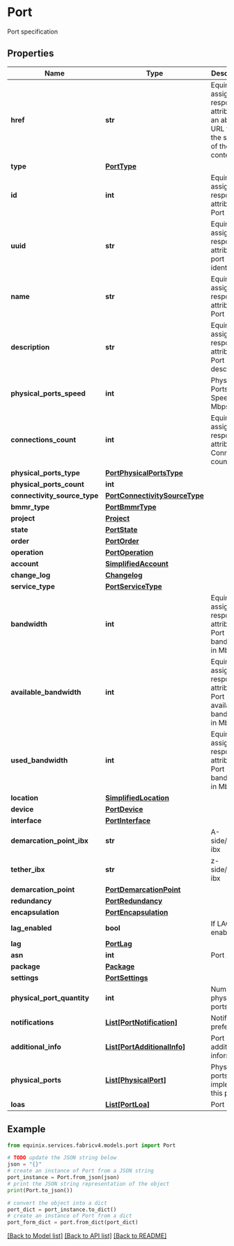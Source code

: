 # Port

Port specification

## Properties

Name | Type | Description | Notes
------------ | ------------- | ------------- | -------------
**href** | **str** | Equinix assigned response attribute for an absolute URL that is the subject of the link&#39;s context. | [optional] [readonly] 
**type** | [**PortType**](PortType.md) |  | [optional] 
**id** | **int** | Equinix assigned response attribute for Port Id | [optional] 
**uuid** | **str** | Equinix assigned response attribute for  port identifier | [optional] 
**name** | **str** | Equinix assigned response attribute for Port name | [optional] 
**description** | **str** | Equinix assigned response attribute for Port description | [optional] 
**physical_ports_speed** | **int** | Physical Ports Speed in Mbps | [optional] 
**connections_count** | **int** | Equinix assigned response attribute for Connection count | [optional] 
**physical_ports_type** | [**PortPhysicalPortsType**](PortPhysicalPortsType.md) |  | [optional] 
**physical_ports_count** | **int** |  | [optional] 
**connectivity_source_type** | [**PortConnectivitySourceType**](PortConnectivitySourceType.md) |  | [optional] 
**bmmr_type** | [**PortBmmrType**](PortBmmrType.md) |  | [optional] 
**project** | [**Project**](Project.md) |  | [optional] 
**state** | [**PortState**](PortState.md) |  | [optional] 
**order** | [**PortOrder**](PortOrder.md) |  | [optional] 
**operation** | [**PortOperation**](PortOperation.md) |  | [optional] 
**account** | [**SimplifiedAccount**](SimplifiedAccount.md) |  | [optional] 
**change_log** | [**Changelog**](Changelog.md) |  | [optional] 
**service_type** | [**PortServiceType**](PortServiceType.md) |  | [optional] 
**bandwidth** | **int** | Equinix assigned response attribute for Port bandwidth in Mbps | [optional] 
**available_bandwidth** | **int** | Equinix assigned response attribute for Port available bandwidth in Mbps | [optional] 
**used_bandwidth** | **int** | Equinix assigned response attribute for Port used bandwidth in Mbps | [optional] 
**location** | [**SimplifiedLocation**](SimplifiedLocation.md) |  | [optional] 
**device** | [**PortDevice**](PortDevice.md) |  | [optional] 
**interface** | [**PortInterface**](PortInterface.md) |  | [optional] 
**demarcation_point_ibx** | **str** | A-side/Equinix ibx | [optional] 
**tether_ibx** | **str** | z-side/Equinix ibx | [optional] 
**demarcation_point** | [**PortDemarcationPoint**](PortDemarcationPoint.md) |  | [optional] 
**redundancy** | [**PortRedundancy**](PortRedundancy.md) |  | [optional] 
**encapsulation** | [**PortEncapsulation**](PortEncapsulation.md) |  | [optional] 
**lag_enabled** | **bool** | If LAG enabled | [optional] 
**lag** | [**PortLag**](PortLag.md) |  | [optional] 
**asn** | **int** | Port ASN | [optional] 
**package** | [**Package**](Package.md) |  | [optional] 
**settings** | [**PortSettings**](PortSettings.md) |  | [optional] 
**physical_port_quantity** | **int** | Number of physical ports | [optional] 
**notifications** | [**List[PortNotification]**](PortNotification.md) | Notification preferences | [optional] 
**additional_info** | [**List[PortAdditionalInfo]**](PortAdditionalInfo.md) | Port additional information | [optional] 
**physical_ports** | [**List[PhysicalPort]**](PhysicalPort.md) | Physical ports that implement this port | [optional] 
**loas** | [**List[PortLoa]**](PortLoa.md) | Port Loas | [optional] 

## Example

```python
from equinix.services.fabricv4.models.port import Port

# TODO update the JSON string below
json = "{}"
# create an instance of Port from a JSON string
port_instance = Port.from_json(json)
# print the JSON string representation of the object
print(Port.to_json())

# convert the object into a dict
port_dict = port_instance.to_dict()
# create an instance of Port from a dict
port_form_dict = port.from_dict(port_dict)
```
[[Back to Model list]](../README.md#documentation-for-models) [[Back to API list]](../README.md#documentation-for-api-endpoints) [[Back to README]](../README.md)


